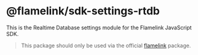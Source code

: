# @flamelink/sdk-settings-rtdb

This is the Realtime Database settings module for the Flamelink JavaScript SDK.

> This package should only be used via the official [flamelink](https://www.npmjs.com/package/flamelink) package.
